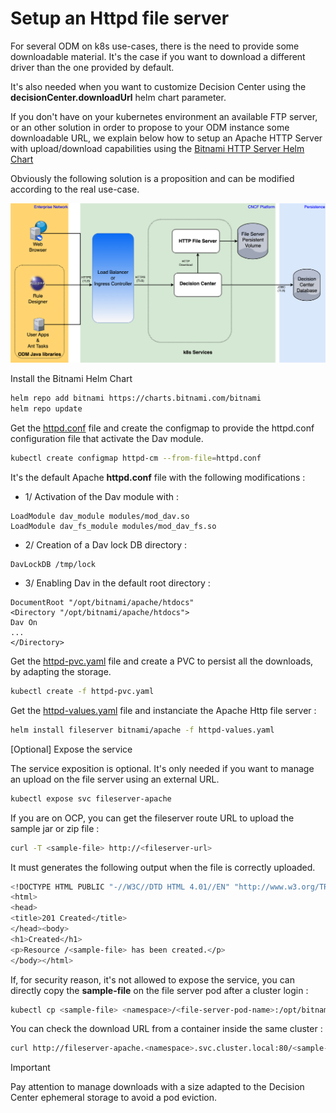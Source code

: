 # Setup an Httpd file server

For several ODM on k8s use-cases, there is the need to provide some downloadable material.
It's the case if you want to download a different driver than the one provided by default.

It's also needed when you want to customize Decision Center using the **decisionCenter.downloadUrl** helm chart parameter.

If you don't have on your kubernetes environment an available FTP server, or an other solution in order to propose to your ODM instance some downloadable URL, we explain below how to setup an Apache HTTP Server with upload/download capabilities using the [Bitnami HTTP Server Helm Chart](https://artifacthub.io/packages/helm/bitnami/apache)   

Obviously the following solution is a proposition and can be modified according to the real use-case.

![File Server](images/FileServerUpload.png)

Install the Bitnami Helm Chart

```bash
helm repo add bitnami https://charts.bitnami.com/bitnami
helm repo update 
```

Get the [httpd.conf](./httpd.conf) file and create the configmap to provide the httpd.conf configuration file that activate the Dav module.

```bash
kubectl create configmap httpd-cm --from-file=httpd.conf
```

It's the default Apache **httpd.conf** file with the following modifications :

- 1/ Activation of the Dav module with :

```
LoadModule dav_module modules/mod_dav.so 
LoadModule dav_fs_module modules/mod_dav_fs.so
```

- 2/ Creation of a Dav lock DB directory :

```
DavLockDB /tmp/lock
```

- 3/ Enabling Dav in the default root directory :

```
DocumentRoot "/opt/bitnami/apache/htdocs"
<Directory "/opt/bitnami/apache/htdocs"> 
Dav On
...
</Directory>
```

Get the [httpd-pvc.yaml](./httpd-pvc.yaml) file and create a PVC to persist all the downloads, by adapting the storage.

```bash
kubectl create -f httpd-pvc.yaml
```

Get the [httpd-values.yaml](./httpd-values.yaml) file and instanciate the Apache Http file server :

```bash
helm install fileserver bitnami/apache -f httpd-values.yaml
```

[Optional] Expose the service

The service exposition is optional. It's only needed if you want to manage an upload on the file server using an external URL.

```bash
kubectl expose svc fileserver-apache
```

If you are on OCP, you can get the fileserver route URL to upload the sample jar or zip file :

```bash
curl -T <sample-file> http://<fileserver-url>
```

It must generates the following output when the file is correctly uploaded.

```bash
<!DOCTYPE HTML PUBLIC "-//W3C//DTD HTML 4.01//EN" "http://www.w3.org/TR/html4/strict.dtd">
<html>
<head>
<title>201 Created</title>
</head><body>
<h1>Created</h1>
<p>Resource /<sample-file> has been created.</p>
</body></html>
```

If, for security reason, it's not allowed to expose the service, you can directly copy the **sample-file** on the file server pod after a cluster login :

```bash
kubectl cp <sample-file> <namespace>/<file-server-pod-name>:/opt/bitnami/apache/htdocs/<sample-file> -n <namespace>
```

You can check the download URL from a container inside the same cluster :

```bash
curl http://fileserver-apache.<namespace>.svc.cluster.local:80/<sample-file> -o <sample-file>
```

> [!IMPORTANT]
> Pay attention to manage downloads with a size adapted to the Decision Center ephemeral storage to avoid a pod eviction. 



